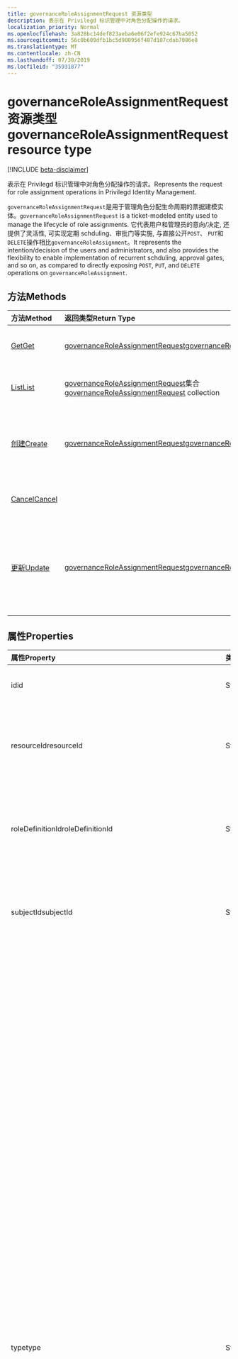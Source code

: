 ```yaml
---
title: governanceRoleAssignmentRequest 资源类型
description: 表示在 Privilegd 标识管理中对角色分配操作的请求。
localization_priority: Normal
ms.openlocfilehash: 3a828bc14def823aeba6e06f2efe924c67ba5052
ms.sourcegitcommit: 56c0b609dfb1bc5d900956f407d107cdab7086e8
ms.translationtype: MT
ms.contentlocale: zh-CN
ms.lasthandoff: 07/30/2019
ms.locfileid: "35931877"
---
```

# <a name="governanceroleassignmentrequest-resource-type"></a><span data-ttu-id="3be8f-103">governanceRoleAssignmentRequest 资源类型</span><span class="sxs-lookup"><span data-stu-id="3be8f-103">governanceRoleAssignmentRequest resource type</span></span>

[!INCLUDE [beta-disclaimer](../../includes/beta-disclaimer.md)]

<span data-ttu-id="3be8f-104">表示在 Privilegd 标识管理中对角色分配操作的请求。</span><span class="sxs-lookup"><span data-stu-id="3be8f-104">Represents the request for role assignment operations in Privilegd Identity Management.</span></span>

<span data-ttu-id="3be8f-105">`governanceRoleAssignmentRequest`是用于管理角色分配生命周期的票据建模实体。</span><span class="sxs-lookup"><span data-stu-id="3be8f-105">`governanceRoleAssignmentRequest` is a ticket-modeled entity used to manage the lifecycle of role assignments.</span></span> <span data-ttu-id="3be8f-106">它代表用户和管理员的意向/决定, 还提供了灵活性, 可实现定期 schduling、审批门等实施, 与直接公开`POST`、 `PUT`和`DELETE`操作相比`governanceRoleAssignment`。</span><span class="sxs-lookup"><span data-stu-id="3be8f-106">It represents the intention/decision of the users and administrators, and also provides the flexibility to enable implementation of recurrent schduling, approval gates, and so on, as compared to directly exposing `POST`, `PUT`, and `DELETE` operations on `governanceRoleAssignment`.</span></span>

## <a name="methods"></a><span data-ttu-id="3be8f-107">方法</span><span class="sxs-lookup"><span data-stu-id="3be8f-107">Methods</span></span>

| <span data-ttu-id="3be8f-108">方法</span><span class="sxs-lookup"><span data-stu-id="3be8f-108">Method</span></span>          |<span data-ttu-id="3be8f-109">返回类型</span><span class="sxs-lookup"><span data-stu-id="3be8f-109">Return Type</span></span>  |<span data-ttu-id="3be8f-110">说明</span><span class="sxs-lookup"><span data-stu-id="3be8f-110">Description</span></span>|
|:------------|:--------|:--------|
|[<span data-ttu-id="3be8f-111">Get</span><span class="sxs-lookup"><span data-stu-id="3be8f-111">Get</span></span>](../api/governanceroleassignmentrequest-get.md) | [<span data-ttu-id="3be8f-112">governanceRoleAssignmentRequest</span><span class="sxs-lookup"><span data-stu-id="3be8f-112">governanceRoleAssignmentRequest</span></span>](../resources/governanceroleassignmentrequest.md)|<span data-ttu-id="3be8f-113">获取由 ID 指定的角色分配请求。</span><span class="sxs-lookup"><span data-stu-id="3be8f-113">Get a role assignment request specified by ID.</span></span>  
|[<span data-ttu-id="3be8f-114">List</span><span class="sxs-lookup"><span data-stu-id="3be8f-114">List</span></span>](../api/governanceroleassignmentrequest-list.md) | <span data-ttu-id="3be8f-115">[governanceRoleAssignmentRequest](../resources/governanceroleassignmentrequest.md)集合</span><span class="sxs-lookup"><span data-stu-id="3be8f-115">[governanceRoleAssignmentRequest](../resources/governanceroleassignmentrequest.md)  collection</span></span>|<span data-ttu-id="3be8f-116">获取对资源的角色分配请求。</span><span class="sxs-lookup"><span data-stu-id="3be8f-116">Get role assignment requests on a resource.</span></span>|
|[<span data-ttu-id="3be8f-117">创建</span><span class="sxs-lookup"><span data-stu-id="3be8f-117">Create</span></span>](../api/governanceroleassignmentrequest-post.md)|  [<span data-ttu-id="3be8f-118">governanceRoleAssignmentRequest</span><span class="sxs-lookup"><span data-stu-id="3be8f-118">governanceRoleAssignmentRequest</span></span>](../resources/governanceroleassignmentrequest.md)|<span data-ttu-id="3be8f-119">创建一个请求, 以管理现有或新角色分配的生命周期。</span><span class="sxs-lookup"><span data-stu-id="3be8f-119">Create a request to manage the lifecycle of existing or new role assignment.</span></span>|
|[<span data-ttu-id="3be8f-120">Cancel</span><span class="sxs-lookup"><span data-stu-id="3be8f-120">Cancel</span></span>](../api/governanceroleassignmentrequest-cancel.md)|  |<span data-ttu-id="3be8f-121">取消挂起的角色分配请求。</span><span class="sxs-lookup"><span data-stu-id="3be8f-121">Cancel a pending role assignment request.</span></span>|
|[<span data-ttu-id="3be8f-122">更新</span><span class="sxs-lookup"><span data-stu-id="3be8f-122">Update</span></span>](../api/governanceroleassignmentrequest-update.md)| [<span data-ttu-id="3be8f-123">governanceRoleAssignmentRequest</span><span class="sxs-lookup"><span data-stu-id="3be8f-123">governanceRoleAssignmentRequest</span></span>](../resources/governanceroleassignmentrequest.md)|<span data-ttu-id="3be8f-124">如果请求处于的`PendingAdminDecision`状态, 管理员会根据请求更新决策。</span><span class="sxs-lookup"><span data-stu-id="3be8f-124">Administrators update the decisions on requests if the requests are in status of `PendingAdminDecision`.</span></span>|

## <a name="properties"></a><span data-ttu-id="3be8f-125">属性</span><span class="sxs-lookup"><span data-stu-id="3be8f-125">Properties</span></span>
| <span data-ttu-id="3be8f-126">属性</span><span class="sxs-lookup"><span data-stu-id="3be8f-126">Property</span></span>                  | <span data-ttu-id="3be8f-127">类型</span><span class="sxs-lookup"><span data-stu-id="3be8f-127">Type</span></span>          |<span data-ttu-id="3be8f-128">说明</span><span class="sxs-lookup"><span data-stu-id="3be8f-128">Description</span></span>|
|:--------------------------|:--------------|:----------|
|<span data-ttu-id="3be8f-129">id</span><span class="sxs-lookup"><span data-stu-id="3be8f-129">id</span></span>                         |<span data-ttu-id="3be8f-130">String</span><span class="sxs-lookup"><span data-stu-id="3be8f-130">String</span></span>         |<span data-ttu-id="3be8f-131">角色分配请求的 id。</span><span class="sxs-lookup"><span data-stu-id="3be8f-131">The id of the role assignment request.</span></span>|
|<span data-ttu-id="3be8f-132">resourceId</span><span class="sxs-lookup"><span data-stu-id="3be8f-132">resourceId</span></span>                 |<span data-ttu-id="3be8f-133">String</span><span class="sxs-lookup"><span data-stu-id="3be8f-133">String</span></span>         |<span data-ttu-id="3be8f-134">必需。</span><span class="sxs-lookup"><span data-stu-id="3be8f-134">Required.</span></span> <span data-ttu-id="3be8f-135">与角色分配请求关联的资源的 id。</span><span class="sxs-lookup"><span data-stu-id="3be8f-135">The id of the resource which the role assignment request is associated with.</span></span>|
|<span data-ttu-id="3be8f-136">roleDefinitionId</span><span class="sxs-lookup"><span data-stu-id="3be8f-136">roleDefinitionId</span></span>           |<span data-ttu-id="3be8f-137">String</span><span class="sxs-lookup"><span data-stu-id="3be8f-137">String</span></span>         |<span data-ttu-id="3be8f-138">必需。</span><span class="sxs-lookup"><span data-stu-id="3be8f-138">Required.</span></span> <span data-ttu-id="3be8f-139">与角色分配请求关联的角色定义的 id。</span><span class="sxs-lookup"><span data-stu-id="3be8f-139">The id of the role definition which the role assignment request is associated with.</span></span>|
|<span data-ttu-id="3be8f-140">subjectId</span><span class="sxs-lookup"><span data-stu-id="3be8f-140">subjectId</span></span>                  |<span data-ttu-id="3be8f-141">String</span><span class="sxs-lookup"><span data-stu-id="3be8f-141">String</span></span>         |<span data-ttu-id="3be8f-142">必需。</span><span class="sxs-lookup"><span data-stu-id="3be8f-142">Required.</span></span> <span data-ttu-id="3be8f-143">与角色分配请求相关联的主题的 id。</span><span class="sxs-lookup"><span data-stu-id="3be8f-143">The id of the subject which the role assignment request is associated with.</span></span>|
|<span data-ttu-id="3be8f-144">type</span><span class="sxs-lookup"><span data-stu-id="3be8f-144">type</span></span>                       |<span data-ttu-id="3be8f-145">String</span><span class="sxs-lookup"><span data-stu-id="3be8f-145">String</span></span>         |<span data-ttu-id="3be8f-146">必需。</span><span class="sxs-lookup"><span data-stu-id="3be8f-146">Required.</span></span> <span data-ttu-id="3be8f-147">表示角色分配上操作的类型。</span><span class="sxs-lookup"><span data-stu-id="3be8f-147">Representing the type of the operation on the role assignment.</span></span> <span data-ttu-id="3be8f-148">值可以是</span><span class="sxs-lookup"><span data-stu-id="3be8f-148">The value can be</span></span> <ul><li><span data-ttu-id="3be8f-149">`AdminAdd`: 管理员将用户/组分配给角色;</span><span class="sxs-lookup"><span data-stu-id="3be8f-149">`AdminAdd`: Administrators assign users/groups to roles;</span></span></li><li><span data-ttu-id="3be8f-150">`UserAdd`: 用户激活符合条件的工作分配;</span><span class="sxs-lookup"><span data-stu-id="3be8f-150">`UserAdd`: Users activate eligible assignments;</span></span></li><li> <span data-ttu-id="3be8f-151">`AdminUpdate`: 管理员更改现有的角色分配</span><span class="sxs-lookup"><span data-stu-id="3be8f-151">`AdminUpdate`: Administrators change existing role assignments</span></span></li><li><span data-ttu-id="3be8f-152">`AdminRemove`: 管理员从角色中删除用户/组;</span><span class="sxs-lookup"><span data-stu-id="3be8f-152">`AdminRemove`: Administrators remove users/groups from roles;</span></span><li><span data-ttu-id="3be8f-153">`UserRemove`: 用户停用活动分配;</span><span class="sxs-lookup"><span data-stu-id="3be8f-153">`UserRemove`: Users deactivate active assignments;</span></span><li><span data-ttu-id="3be8f-154">`UserExtend`: 用户请求扩展即将过期的工作分配;</span><span class="sxs-lookup"><span data-stu-id="3be8f-154">`UserExtend`: Users request to extend their expiring assignments;</span></span></li><li><span data-ttu-id="3be8f-155">`AdminExtend`: 管理员扩展了即将过期的工作分配。</span><span class="sxs-lookup"><span data-stu-id="3be8f-155">`AdminExtend`: Administrators extend expiring assignments.</span></span></li><li><span data-ttu-id="3be8f-156">`UserRenew`: 用户请求续订其过期的工作分配;</span><span class="sxs-lookup"><span data-stu-id="3be8f-156">`UserRenew`: Users request to renew their expired assignments;</span></span></li><li><span data-ttu-id="3be8f-157">`AdminRenew`: 管理员扩展了即将过期的工作分配。</span><span class="sxs-lookup"><span data-stu-id="3be8f-157">`AdminRenew`: Administrators extend expiring assignments.</span></span></li></ul>|
|<span data-ttu-id="3be8f-158">assignmentState</span><span class="sxs-lookup"><span data-stu-id="3be8f-158">assignmentState</span></span>|<span data-ttu-id="3be8f-159">String</span><span class="sxs-lookup"><span data-stu-id="3be8f-159">String</span></span>  |<span data-ttu-id="3be8f-160">必需。</span><span class="sxs-lookup"><span data-stu-id="3be8f-160">Required.</span></span> <span data-ttu-id="3be8f-161">工作分配的状态。</span><span class="sxs-lookup"><span data-stu-id="3be8f-161">The state of the assignment.</span></span> <span data-ttu-id="3be8f-162">值可以是</span><span class="sxs-lookup"><span data-stu-id="3be8f-162">The value can be</span></span> <ul><li> <span data-ttu-id="3be8f-163">`Eligible`对于符合条件的工作分配</span><span class="sxs-lookup"><span data-stu-id="3be8f-163">`Eligible` for eligible assignment</span></span></li><li> <span data-ttu-id="3be8f-164">`Active`-如果由管理员直接分配`Active` , 或由用户在符合条件的工作分配上激活。</span><span class="sxs-lookup"><span data-stu-id="3be8f-164">`Active` - if it is directly assigned `Active` by administrators, or activated on an eligible assignment by the users.</span></span></li></ul>|
|<span data-ttu-id="3be8f-165">requestedDateTime</span><span class="sxs-lookup"><span data-stu-id="3be8f-165">requestedDateTime</span></span>          |<span data-ttu-id="3be8f-166">DateTimeOffset</span><span class="sxs-lookup"><span data-stu-id="3be8f-166">DateTimeOffset</span></span> |<span data-ttu-id="3be8f-167">只读。</span><span class="sxs-lookup"><span data-stu-id="3be8f-167">Read-only.</span></span> <span data-ttu-id="3be8f-168">请求创建时间。</span><span class="sxs-lookup"><span data-stu-id="3be8f-168">The request create time.</span></span> <span data-ttu-id="3be8f-169">时间戳类型表示使用 ISO 8601 格式的日期和时间信息，并且始终处于 UTC 时间。</span><span class="sxs-lookup"><span data-stu-id="3be8f-169">The Timestamp type represents date and time information using ISO 8601 format and is always in UTC time.</span></span> <span data-ttu-id="3be8f-170">例如，2014 年 1 月 1 日午夜 UTC 如下所示：`'2014-01-01T00:00:00Z'`</span><span class="sxs-lookup"><span data-stu-id="3be8f-170">For example, midnight UTC on Jan 1, 2014 would look like this: `'2014-01-01T00:00:00Z'`</span></span>|
|<span data-ttu-id="3be8f-171">schedule</span><span class="sxs-lookup"><span data-stu-id="3be8f-171">schedule</span></span>                   |[<span data-ttu-id="3be8f-172">governanceSchedule</span><span class="sxs-lookup"><span data-stu-id="3be8f-172">governanceSchedule</span></span>](governanceschedule.md)|<span data-ttu-id="3be8f-173">角色分配请求的 schedule 对象。</span><span class="sxs-lookup"><span data-stu-id="3be8f-173">The schedule object of the role assignment request.</span></span>|
|<span data-ttu-id="3be8f-174">在于</span><span class="sxs-lookup"><span data-stu-id="3be8f-174">reason</span></span>                     |<span data-ttu-id="3be8f-175">String</span><span class="sxs-lookup"><span data-stu-id="3be8f-175">String</span></span>         |<span data-ttu-id="3be8f-176">用户和管理员在创建请求时, 提供有关需要的原因的消息。</span><span class="sxs-lookup"><span data-stu-id="3be8f-176">A message provided by users and administrators when create the request about why it is needed.</span></span>|
|<span data-ttu-id="3be8f-177">status</span><span class="sxs-lookup"><span data-stu-id="3be8f-177">status</span></span>                     |[<span data-ttu-id="3be8f-178">governanceRoleAssignmentRequestStatus</span><span class="sxs-lookup"><span data-stu-id="3be8f-178">governanceRoleAssignmentRequestStatus</span></span>](governanceroleassignmentrequeststatus.md)         |<span data-ttu-id="3be8f-179">角色分配请求的状态。</span><span class="sxs-lookup"><span data-stu-id="3be8f-179">The status of the role assignment request.</span></span>|
|<span data-ttu-id="3be8f-180">linkedEligibleRoleAssignmentId</span><span class="sxs-lookup"><span data-stu-id="3be8f-180">linkedEligibleRoleAssignmentId</span></span>|<span data-ttu-id="3be8f-181">String</span><span class="sxs-lookup"><span data-stu-id="3be8f-181">String</span></span>        |<span data-ttu-id="3be8f-182">如果这是角色激活请求, 则它表示所引用的`eligible assignment` id;否则, 值为`null`。</span><span class="sxs-lookup"><span data-stu-id="3be8f-182">If this is a request for role activation, it represents the id of the `eligible assignment` being referred; Otherwise, the value is `null`.</span></span> |



## <a name="relationships"></a><span data-ttu-id="3be8f-183">关系</span><span class="sxs-lookup"><span data-stu-id="3be8f-183">Relationships</span></span>
| <span data-ttu-id="3be8f-184">关系</span><span class="sxs-lookup"><span data-stu-id="3be8f-184">Relationship</span></span> | <span data-ttu-id="3be8f-185">类型</span><span class="sxs-lookup"><span data-stu-id="3be8f-185">Type</span></span>                                |<span data-ttu-id="3be8f-186">说明</span><span class="sxs-lookup"><span data-stu-id="3be8f-186">Description</span></span>|
|:-------------|:----------------------------------|:----------|
|<span data-ttu-id="3be8f-187">资源</span><span class="sxs-lookup"><span data-stu-id="3be8f-187">resource</span></span>      |[<span data-ttu-id="3be8f-188">governanceResource</span><span class="sxs-lookup"><span data-stu-id="3be8f-188">governanceResource</span></span>](../resources/governanceresource.md)            |<span data-ttu-id="3be8f-189">只读。</span><span class="sxs-lookup"><span data-stu-id="3be8f-189">Read-only.</span></span> <span data-ttu-id="3be8f-190">请求的目标资源。</span><span class="sxs-lookup"><span data-stu-id="3be8f-190">The resource that the request aims to.</span></span> |
|<span data-ttu-id="3be8f-191">roleDefinition</span><span class="sxs-lookup"><span data-stu-id="3be8f-191">roleDefinition</span></span>|[<span data-ttu-id="3be8f-192">governanceRoleDefinition</span><span class="sxs-lookup"><span data-stu-id="3be8f-192">governanceRoleDefinition</span></span>](../resources/governanceroledefinition.md)|<span data-ttu-id="3be8f-193">只读。</span><span class="sxs-lookup"><span data-stu-id="3be8f-193">Read-only.</span></span> <span data-ttu-id="3be8f-194">请求所针对的角色定义。</span><span class="sxs-lookup"><span data-stu-id="3be8f-194">The role definition that the request aims to.</span></span> |
|<span data-ttu-id="3be8f-195">subject</span><span class="sxs-lookup"><span data-stu-id="3be8f-195">subject</span></span>       |[<span data-ttu-id="3be8f-196">governanceSubject</span><span class="sxs-lookup"><span data-stu-id="3be8f-196">governanceSubject</span></span>](../resources/governancesubject.md)|<span data-ttu-id="3be8f-197">只读。</span><span class="sxs-lookup"><span data-stu-id="3be8f-197">Read-only.</span></span> <span data-ttu-id="3be8f-198">User/group 主体。</span><span class="sxs-lookup"><span data-stu-id="3be8f-198">The user/group principal.</span></span>|

### <a name="json-representation"></a><span data-ttu-id="3be8f-199">JSON 表示形式</span><span class="sxs-lookup"><span data-stu-id="3be8f-199">JSON representation</span></span>

<span data-ttu-id="3be8f-200">下面是资源的 JSON 表示形式。</span><span class="sxs-lookup"><span data-stu-id="3be8f-200">Here is a JSON representation of the resource.</span></span>

<!-- {
  "blockType": "resource",
  "keyProperty": "id",
  "optionalProperties": [

  ],
  "@odata.type": "microsoft.graph.governanceRoleAssignmentRequest"
}-->

```json
{
  "id": "String (identifier)",
  "resourceId": "String",
  "roleDefinitionId": "String",
  "subjectId": "String",
  "type": "String",
  "assignmentState": "String",
  "reason": "String",
  "requestedDateTime": "String (timestamp)",
  "schedule": {"@odata.type": "microsoft.graph.governanceSchedule"},
  "status": {"@odata.type": "microsoft.graph.governanceRoleAssignmentRequestStatus"},
  "linkedEligibleRoleAssignmentId": "String"
}

```

<!-- uuid: 8fcb5dbc-d5aa-4681-8e31-b001d5168d79
2015-10-25 14:57:30 UTC -->
<!--
{
  "type": "#page.annotation",
  "description": "governanceRoleAssignmentRequest",
  "keywords": "",
  "section": "documentation",
  "tocPath": "",
  "suppressions": []
}
-->
